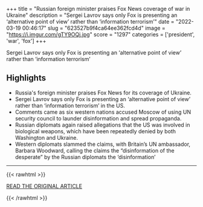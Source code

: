 +++
title = "Russian foreign minister praises Fox News coverage of war in Ukraine"
description = "Sergei Lavrov says only Fox is presenting an ‘alternative point of view’ rather than ‘information terrorism’"
date = "2022-03-19 00:46:17"
slug = "623527b9f4ca64ee362fcd4d"
image = "https://i.imgur.com/gTY9OQj.jpg"
score = "1297"
categories = ['president', 'war', 'fox']
+++

Sergei Lavrov says only Fox is presenting an ‘alternative point of view’ rather than ‘information terrorism’

## Highlights

- Russia's foreign minister praises Fox News for its coverage of Ukraine.
- Sergei Lavrov says only Fox is presenting an ‘alternative point of view’ rather than ‘information terrorism’ in the US.
- Comments came as six western nations accused Moscow of using UN security council to launder disinformation and spread propaganda.
- Russian diplomats again raised allegations that the US was involved in biological weapons, which have been repeatedly denied by both Washington and Ukraine.
- Western diplomats slammed the claims, with Britain’s UN ambassador, Barbara Woodward, calling the claims the “disinformation of the desperate” by the Russian diplomats the ‘disinformation’

---

{{< rawhtml >}}
  <p class="article-category">
    <a target="_blank" href="https://www.theguardian.com/world/2022/mar/18/sergei-lavrov-praises-fox-news-coverage-ukraine">READ THE ORIGINAL ARTICLE</a>
  </p>
{{< /rawhtml >}}
